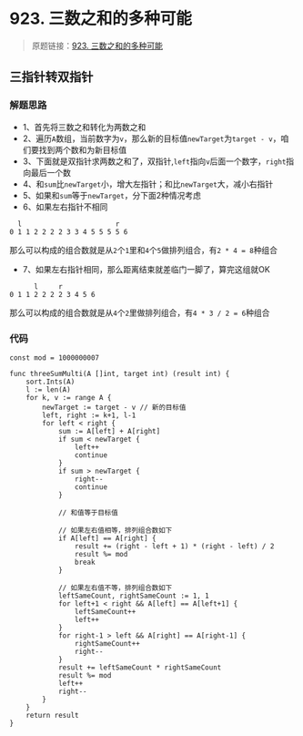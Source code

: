 # 923. 三数之和的多种可能
> 原题链接：[923. 三数之和的多种可能](https://leetcode-cn.com/problems/3sum-with-multiplicity/)

## 三指针转双指针
### 解题思路
* 1、首先将三数之和转化为两数之和
* 2、遍历``A``数组，当前数字为``v``，那么新的目标值``newTarget``为``target - v``，咱们要找到两个数和为新目标值
* 3、下面就是双指针求两数之和了，双指针,``left``指向``v``后面一个数字，``right``指向最后一个数
* 4、和``sum``比``newTarget``小，增大左指针；和比``newTarget``大，减小右指针
* 5、如果和``sum``等于``newTarget``，分下面2种情况考虑
* 6、如果左右指针不相同
```
  l                       r
0 1 1 2 2 2 2 3 3 4 5 5 5 5 6
```
那么可以构成的组合数就是从``2``个``1``里和``4``个``5``做排列组合，有``2 * 4 = 8``种组合
* 7、如果左右指针相同，那么距离结束就差临门一脚了，算完这组就OK
```
      l     r
0 1 1 2 2 2 2 3 4 5 6
```
那么可以构成的组合数就是从``4``个``2``里做排列组合，有``4 * 3 / 2 = 6``种组合
### 代码
```golang
const mod = 1000000007

func threeSumMulti(A []int, target int) (result int) {
	sort.Ints(A)
	l := len(A)
	for k, v := range A {
		newTarget := target - v // 新的目标值
		left, right := k+1, l-1
		for left < right {
			sum := A[left] + A[right]
			if sum < newTarget {
				left++
				continue
			}
			if sum > newTarget {
				right--
				continue
			}

			// 和值等于目标值

			// 如果左右值相等，排列组合数如下
			if A[left] == A[right] {
				result += (right - left + 1) * (right - left) / 2
				result %= mod
				break
			}

			// 如果左右值不等，排列组合数如下
			leftSameCount, rightSameCount := 1, 1
			for left+1 < right && A[left] == A[left+1] {
				leftSameCount++
				left++
			}
			for right-1 > left && A[right] == A[right-1] {
				rightSameCount++
				right--
			}
			result += leftSameCount * rightSameCount
			result %= mod
			left++
			right--
		}
	}
	return result
}
```
